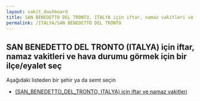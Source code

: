 ```yaml
---
layout: vakit_dashboard
title: SAN BENEDETTO DEL TRONTO, ITALYA için iftar, namaz vakitleri ve hava durumu - ilçe/eyalet seç
permalink: /ITALYA/SAN BENEDETTO DEL TRONTO
---
```


## SAN BENEDETTO DEL TRONTO (ITALYA) için iftar, namaz vakitleri ve hava durumu  görmek için bir ilçe/eyalet seç

Aşağıdaki listeden bir şehir ya da semt seçin

* [ (SAN_BENEDETTO_DEL_TRONTO, ITALYA) için iftar ve namaz vakitleri](/ITALYA/SAN_BENEDETTO_DEL_TRONTO/)

<script type="text/javascript">
  var GLOBAL_COUNTRY = 'ITALYA';
  var GLOBAL_CITY = 'SAN BENEDETTO DEL TRONTO';
  var GLOBAL_STATE = 'SAN BENEDETTO DEL TRONTO';
</script>
